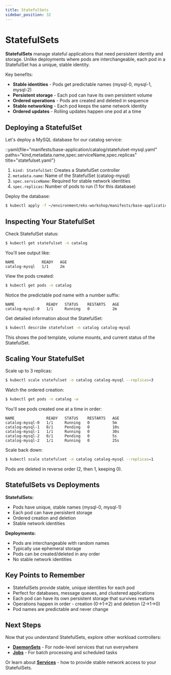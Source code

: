 ```yaml
---
title: StatefulSets
sidebar_position: 32
---
```


# StatefulSets

**StatefulSets** manage stateful applications that need persistent identity and storage. Unlike deployments where pods are interchangeable, each pod in a StatefulSet has a unique, stable identity.

Key benefits:
- **Stable identities** - Pods get predictable names (mysql-0, mysql-1, mysql-2)
- **Persistent storage** - Each pod can have its own persistent volume
- **Ordered operations** - Pods are created and deleted in sequence
- **Stable networking** - Each pod keeps the same network identity
- **Ordered updates** - Rolling updates happen one pod at a time

## Deploying a StatefulSet

Let's deploy a MySQL database for our catalog service:

::yaml{file="manifests/base-application/catalog/statefulset-mysql.yaml" paths="kind,metadata.name,spec.serviceName,spec.replicas" title="statefulset.yaml"}

1. `kind: StatefulSet`: Creates a StatefulSet controller
2. `metadata.name`: Name of the StatefulSet (catalog-mysql)
3. `spec.serviceName`: Required for stable network identities
4. `spec.replicas`: Number of pods to run (1 for this database)

Deploy the database:
```bash
$ kubectl apply -f ~/environment/eks-workshop/manifests/base-application/catalog/
```

## Inspecting Your StatefulSet

Check StatefulSet status:
```bash
$ kubectl get statefulset -n catalog
```

You'll see output like:
```
NAME            READY   AGE
catalog-mysql   1/1     2m
```

View the pods created:
```bash
$ kubectl get pods -n catalog
```

Notice the predictable pod name with a number suffix:
```
NAME              READY   STATUS    RESTARTS   AGE
catalog-mysql-0   1/1     Running   0          2m
```

Get detailed information about the StatefulSet:
```bash
$ kubectl describe statefulset -n catalog catalog-mysql
```

This shows the pod template, volume mounts, and current status of the StatefulSet.

## Scaling Your StatefulSet

Scale up to 3 replicas:
```bash
$ kubectl scale statefulset -n catalog catalog-mysql --replicas=3
```

Watch the ordered creation:
```bash
$ kubectl get pods -n catalog -w
```

You'll see pods created one at a time in order:
```
NAME              READY   STATUS    RESTARTS   AGE
catalog-mysql-0   1/1     Running   0          5m
catalog-mysql-1   0/1     Pending   0          10s
catalog-mysql-1   1/1     Running   0          30s
catalog-mysql-2   0/1     Pending   0          5s
catalog-mysql-2   1/1     Running   0          25s
```

Scale back down:
```bash
$ kubectl scale statefulset -n catalog catalog-mysql --replicas=1
```

Pods are deleted in reverse order (2, then 1, keeping 0).

## StatefulSets vs Deployments

**StatefulSets:**
- Pods have unique, stable names (mysql-0, mysql-1)
- Each pod can have persistent storage
- Ordered creation and deletion
- Stable network identities

**Deployments:**
- Pods are interchangeable with random names
- Typically use ephemeral storage
- Pods can be created/deleted in any order
- No stable network identities

## Key Points to Remember

* StatefulSets provide stable, unique identities for each pod
* Perfect for databases, message queues, and clustered applications
* Each pod can have its own persistent storage that survives restarts
* Operations happen in order - creation (0→1→2) and deletion (2→1→0)
* Pod names are predictable and never change

## Next Steps

Now that you understand StatefulSets, explore other workload controllers:
- **[DaemonSets](./daemonsets)** - For node-level services that run everywhere
- **[Jobs](./jobs)** - For batch processing and scheduled tasks

Or learn about **[Services](../services)** - how to provide stable network access to your StatefulSets.